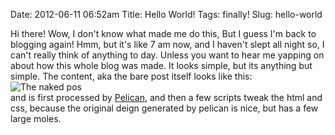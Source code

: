 Date: 2012-06-11 06:52am
Title: Hello World!
Tags: finally!
Slug: hello-world

Hi there! Wow, I don't know what made me do this, But I guess I'm back to blogging again!
Hmm, but it's like 7 am now, and I haven't slept all night so, I can't really think of anything to day.
Unless you want to hear me yapping on about how this whole blog was made. It looks simple, but its anything but simple. 
The content, aka the bare post itself looks like this:
![The naked pos](./images/barepost.png)                  
and is first processed by [Pelican](http://pelican.notmyidea.org/en/2.8/index.html), and then a few scripts tweak the 
html and css, because the original deign generated by pelican is nice, but has a few large moles.